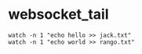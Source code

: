 # websocket_tail

```shell
watch -n 1 "echo hello >> jack.txt"
watch -n 1 "echo world >> rango.txt"
```
